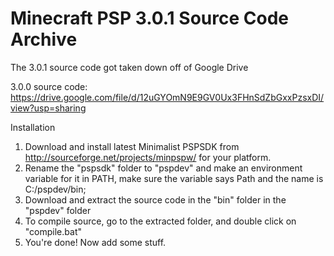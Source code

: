 # Minecraft PSP 3.0.1 Source Code Archive
The 3.0.1 source code got taken down off of Google Drive

3.0.0 source code: https://drive.google.com/file/d/12uGYOmN9E9GV0Ux3FHnSdZbGxxPzsxDI/view?usp=sharing

Installation

1. Download and install latest Minimalist PSPSDK from http://sourceforge.net/projects/minpspw/ for your platform.
2. Rename the "pspsdk" folder to "pspdev" and make an environment variable for it in PATH, make sure the variable says Path and the name is C:/pspdev/bin;
3. Download and extract the source code in the "bin" folder in the "pspdev" folder
4. To compile source, go to the extracted folder, and double click on "compile.bat"
5. You're done! Now add some stuff.
